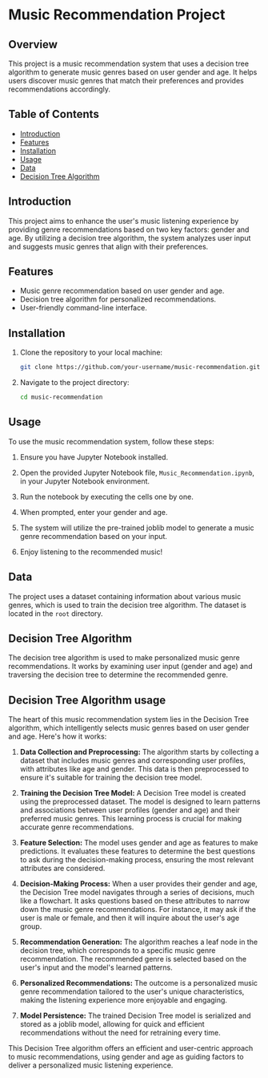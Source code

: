 # Music Recommendation Project

## Overview

This project is a music recommendation system that uses a decision tree algorithm to generate music genres based on user gender and age. It helps users discover music genres that match their preferences and provides recommendations accordingly.

## Table of Contents

- [Introduction](#introduction)
- [Features](#features)
- [Installation](#installation)
- [Usage](#usage)
- [Data](#data)
- [Decision Tree Algorithm](#decision-tree-algorithm)

## Introduction

This project aims to enhance the user's music listening experience by providing genre recommendations based on two key factors: gender and age. By utilizing a decision tree algorithm, the system analyzes user input and suggests music genres that align with their preferences.

## Features

- Music genre recommendation based on user gender and age.
- Decision tree algorithm for personalized recommendations.
- User-friendly command-line interface.

## Installation

1. Clone the repository to your local machine:

   ```bash
   git clone https://github.com/your-username/music-recommendation.git
   ```

2. Navigate to the project directory:

   ```bash
   cd music-recommendation
   ```

## Usage

To use the music recommendation system, follow these steps:

1. Ensure you have Jupyter Notebook installed.

2. Open the provided Jupyter Notebook file, `Music_Recommendation.ipynb`, in your Jupyter Notebook environment.

3. Run the notebook by executing the cells one by one.

4. When prompted, enter your gender and age.

5. The system will utilize the pre-trained joblib model to generate a music genre recommendation based on your input.

6. Enjoy listening to the recommended music!


## Data

The project uses a dataset containing information about various music genres, which is used to train the decision tree algorithm. The dataset is located in the `root` directory.

## Decision Tree Algorithm

The decision tree algorithm is used to make personalized music genre recommendations. It works by examining user input (gender and age) and traversing the decision tree to determine the recommended genre.


## Decision Tree Algorithm usage

The heart of this music recommendation system lies in the Decision Tree algorithm, which intelligently selects music genres based on user gender and age. Here's how it works:

1. **Data Collection and Preprocessing:** The algorithm starts by collecting a dataset that includes music genres and corresponding user profiles, with attributes like age and gender. This data is then preprocessed to ensure it's suitable for training the decision tree model.

2. **Training the Decision Tree Model:** A Decision Tree model is created using the preprocessed dataset. The model is designed to learn patterns and associations between user profiles (gender and age) and their preferred music genres. This learning process is crucial for making accurate genre recommendations.

3. **Feature Selection:** The model uses gender and age as features to make predictions. It evaluates these features to determine the best questions to ask during the decision-making process, ensuring the most relevant attributes are considered.

4. **Decision-Making Process:** When a user provides their gender and age, the Decision Tree model navigates through a series of decisions, much like a flowchart. It asks questions based on these attributes to narrow down the music genre recommendations. For instance, it may ask if the user is male or female, and then it will inquire about the user's age group.

5. **Recommendation Generation:** The algorithm reaches a leaf node in the decision tree, which corresponds to a specific music genre recommendation. The recommended genre is selected based on the user's input and the model's learned patterns.

6. **Personalized Recommendations:** The outcome is a personalized music genre recommendation tailored to the user's unique characteristics, making the listening experience more enjoyable and engaging.

7. **Model Persistence:** The trained Decision Tree model is serialized and stored as a joblib model, allowing for quick and efficient recommendations without the need for retraining every time.

This Decision Tree algorithm offers an efficient and user-centric approach to music recommendations, using gender and age as guiding factors to deliver a personalized music listening experience.

